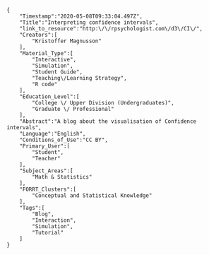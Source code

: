
    {
        "Timestamp":"2020-05-08T09:33:04.497Z",
        "Title":"Interpreting confidence intervals",
        "link_to_resource":"http:\/\/rpsychologist.com\/d3\/CI\/",
        "Creators":[
            "Kristoffer Magnusson"
        ],
        "Material_Type":[
            "Interactive",
            "Simulation",
            "Student Guide",
            "Teaching\/Learning Strategy",
            "R code"
        ],
        "Education_Level":[
            "College \/ Upper Division (Undergraduates)",
            "Graduate \/ Professional"
        ],
        "Abstract":"A blog about the visualisation of Confidence intervals",
        "Language":"English",
        "Conditions_of_Use":"CC BY",
        "Primary_User":[
            "Student",
            "Teacher"
        ],
        "Subject_Areas":[
            "Math & Statistics"
        ],
        "FORRT_Clusters":[
            "Conceptual and Statistical Knowledge"
        ],
        "Tags":[
            "Blog",
            "Interaction",
            "Simulation",
            "Tutorial"
        ]
    }
